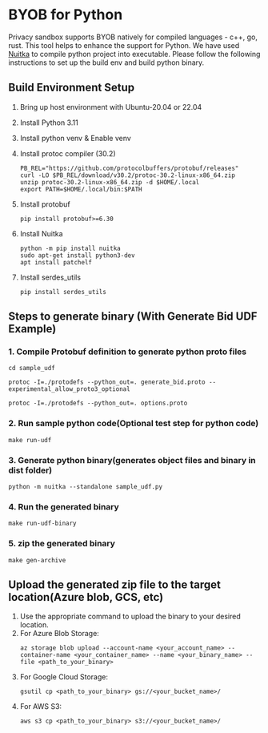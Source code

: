 # BYOB for Python

Privacy sandbox supports BYOB natively for compiled languages - c++, go, rust. This tool helps to enhance the support for Python. We have used [Nuitka](https://nuitka.net/) to compile python project into executable. Please follow the following instructions to set up the build env and build python binary.

## Build Environment Setup

1. Bring up host environment with Ubuntu-20.04 or 22.04
2. Install Python 3.11
3. Install python venv & Enable venv

4. Install protoc compiler (30.2)

   ```
   PB_REL="https://github.com/protocolbuffers/protobuf/releases"
   curl -LO $PB_REL/download/v30.2/protoc-30.2-linux-x86_64.zip
   unzip protoc-30.2-linux-x86_64.zip -d $HOME/.local
   export PATH=$HOME/.local/bin:$PATH
   ```

5. Install protobuf 

   ```
   pip install protobuf>=6.30
   ```

6. Install Nuitka 

   ```
   python -m pip install nuitka
   sudo apt-get install python3-dev
   apt install patchelf
   ```
7. Install serdes_utils

   ```
   pip install serdes_utils
   ```

## Steps to generate binary (With Generate Bid UDF Example)

### 1. Compile Protobuf definition to generate python proto files

```
cd sample_udf

protoc -I=./protodefs --python_out=. generate_bid.proto --experimental_allow_proto3_optional 

protoc -I=./protodefs --python_out=. options.proto 

```



### 2. Run sample python code(Optional test step for python code)

```
make run-udf
```

### 3. Generate python binary(generates object files and binary in dist folder)

```
python -m nuitka --standalone sample_udf.py 

```

### 4. Run the generated binary

```
make run-udf-binary
```

### 5. zip the generated binary

```
make gen-archive
```


## Upload the generated zip file to the target location(Azure blob, GCS, etc)

1. Use the appropriate command to upload the binary to your desired location.
2. For Azure Blob Storage:
   ```
   az storage blob upload --account-name <your_account_name> --container-name <your_container_name> --name <your_binary_name> --file <path_to_your_binary>
   ```
3. For Google Cloud Storage:
   ```
   gsutil cp <path_to_your_binary> gs://<your_bucket_name>/
   ```
4. For AWS S3:
   ```
   aws s3 cp <path_to_your_binary> s3://<your_bucket_name>/
   ```